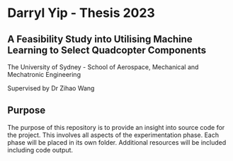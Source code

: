 # Darryl Yip - Thesis 2023
## A Feasibility Study into Utilising Machine Learning to Select Quadcopter Components
The University of Sydney - School of Aerospace, Mechanical and Mechatronic Engineering

Supervised by Dr Zihao Wang


## Purpose
The purpose of this repository is to provide an insight into source code for the project. This involves all aspects of the experimentation phase. Each phase will be placed in its own folder. Additional resources will be included including code output.

